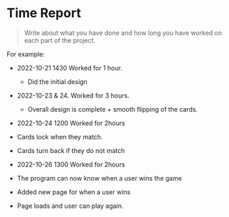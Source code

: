 # Time Report

> Write about what you have done and how long you have worked on each part of the project.

For example:

- 2022-10-21 1430 Worked for 1 hour.

  - Did the initial design

- 2022-10-23 & 24. Worked for 3 hours.

  - Overall design is complete + smooth flipping of the cards.

- 2022-10-24 1200 Worked for 2hours

- Cards lock when they match.
- Cards turn back if they do not match

- 2022-10-26 1300 Worked for 2hours

- The program can now know when a user wins the game
- Added new page for when a user wins
- Page loads and user can play again.
